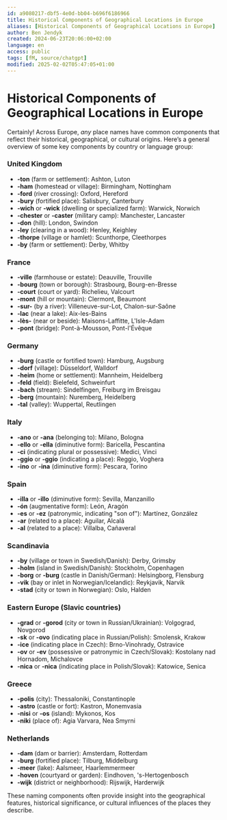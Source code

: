 ```yaml
---
id: a9080217-dbf5-4e0d-bb04-b696f6186966
title: Historical Components of Geographical Locations in Europe
aliases: [Historical Components of Geographical Locations in Europe]
author: Ben Jendyk
created: 2024-06-23T20:06:00+02:00
language: en
access: public
tags: [fM, source/chatgpt]
modified: 2025-02-02T05:47:05+01:00
---
```


# Historical Components of Geographical Locations in Europe

Certainly! Across Europe, *any* place names have common components that reflect their historical, geographical, or cultural origins. Here’s a general overview of some key components by country or language group:

### United Kingdom

- **-ton** (farm or settlement): Ashton, Luton
- **-ham** (homestead or village): Birmingham, Nottingham
- **-ford** (river crossing): Oxford, Hereford
- **-bury** (fortified place): Salisbury, Canterbury
- **-wich** or **-wick** (dwelling or specialized farm): Warwick, Norwich
- **-chester** or **-caster** (military camp): Manchester, Lancaster
- **-don** (hill): London, Swindon
- **-ley** (clearing in a wood): Henley, Keighley
- **-thorpe** (village or hamlet): Scunthorpe, Cleethorpes
- **-by** (farm or settlement): Derby, Whitby

### France

- **-ville** (farmhouse or estate): Deauville, Trouville
- **-bourg** (town or borough): Strasbourg, Bourg-en-Bresse
- **-court** (court or yard): Richelieu, Valcourt
- **-mont** (hill or mountain): Clermont, Beaumont
- **-sur-** (by a river): Villeneuve-sur-Lot, Chalon-sur-Saône
- **-lac** (near a lake): Aix-les-Bains
- **-lès-** (near or beside): Maisons-Laffitte, L'Isle-Adam
- **-pont** (bridge): Pont-à-Mousson, Pont-l'Évêque

### Germany

- **-burg** (castle or fortified town): Hamburg, Augsburg
- **-dorf** (village): Düsseldorf, Walldorf
- **-heim** (home or settlement): Mannheim, Heidelberg
- **-feld** (field): Bielefeld, Schweinfurt
- **-bach** (stream): Sindelfingen, Freiburg im Breisgau
- **-berg** (mountain): Nuremberg, Heidelberg
- **-tal** (valley): Wuppertal, Reutlingen

### Italy

- **-ano** or **-ana** (belonging to): Milano, Bologna
- **-ello** or **-ella** (diminutive form): Baricella, Pescantina
- **-ci** (indicating plural or possessive): Medici, Vinci
- **-ggio** or **-ggio** (indicating a place): Reggio, Voghera
- **-ino** or **-ina** (diminutive form): Pescara, Torino

### Spain

- **-illa** or **-illo** (diminutive form): Sevilla, Manzanillo
- **-ón** (augmentative form): León, Aragón
- **-es** or **-ez** (patronymic, indicating "son of"): Martínez, González
- **-ar** (related to a place): Aguilar, Alcalá
- **-al** (related to a place): Villalba, Cañaveral

### Scandinavia

- **-by** (village or town in Swedish/Danish): Derby, Grimsby
- **-holm** (island in Swedish/Danish): Stockholm, Copenhagen
- **-borg** or **-burg** (castle in Danish/German): Helsingborg, Flensburg
- **-vik** (bay or inlet in Norwegian/Icelandic): Reykjavik, Narvik
- **-stad** (city or town in Norwegian): Oslo, Halden

### Eastern Europe (Slavic countries)

- **-grad** or **-gorod** (city or town in Russian/Ukrainian): Volgograd, Novgorod
- **-sk** or **-ovo** (indicating place in Russian/Polish): Smolensk, Krakow
- **-ice** (indicating place in Czech): Brno-Vinohrady, Ostravice
- **-ov** or **-ev** (possessive or patronymic in Czech/Slovak): Kostolany nad Hornadom, Michalovce
- **-nica** or **-nica** (indicating place in Polish/Slovak): Katowice, Senica

### Greece

- **-polis** (city): Thessaloniki, Constantinople
- **-astro** (castle or fort): Kastron, Monemvasia
- **-nisi** or **-os** (island): Mykonos, Kos
- **-niki** (place of): Agia Varvara, Nea Smyrni

### Netherlands

- **-dam** (dam or barrier): Amsterdam, Rotterdam
- **-burg** (fortified place): Tilburg, Middelburg
- **-meer** (lake): Aalsmeer, Haarlemmermeer
- **-hoven** (courtyard or garden): Eindhoven, 's-Hertogenbosch
- **-wijk** (district or neighborhood): Rijswijk, Harderwijk

These naming components often provide insight into the geographical features, historical significance, or cultural influences of the places they describe.
